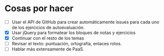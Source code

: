 # Cosas por hacer

* [ ] Usar el API de GitHub para crear automáticamente issues para cada uno de los ejercicios de autoevaluación.
* [X] Usar jQuery para formatear los bloques de notas y ejercicios
* [x] Continuar con el resto de los temas
* [ ] Revisar el texto: puntuación, ortografía, enlaces rotos.
* [ ] Hablar más extensamente de PaaS.

